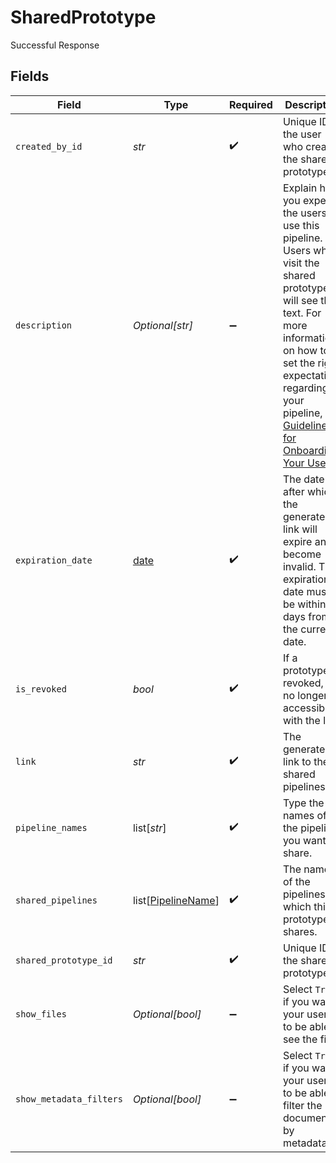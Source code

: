 # SharedPrototype

Successful Response


## Fields

| Field                                                                                                                                                                                                                                                                                                                    | Type                                                                                                                                                                                                                                                                                                                     | Required                                                                                                                                                                                                                                                                                                                 | Description                                                                                                                                                                                                                                                                                                              |
| ------------------------------------------------------------------------------------------------------------------------------------------------------------------------------------------------------------------------------------------------------------------------------------------------------------------------ | ------------------------------------------------------------------------------------------------------------------------------------------------------------------------------------------------------------------------------------------------------------------------------------------------------------------------ | ------------------------------------------------------------------------------------------------------------------------------------------------------------------------------------------------------------------------------------------------------------------------------------------------------------------------ | ------------------------------------------------------------------------------------------------------------------------------------------------------------------------------------------------------------------------------------------------------------------------------------------------------------------------ |
| `created_by_id`                                                                                                                                                                                                                                                                                                          | *str*                                                                                                                                                                                                                                                                                                                    | :heavy_check_mark:                                                                                                                                                                                                                                                                                                       | Unique ID of the user who created the shared prototype.                                                                                                                                                                                                                                                                  |
| `description`                                                                                                                                                                                                                                                                                                            | *Optional[str]*                                                                                                                                                                                                                                                                                                          | :heavy_minus_sign:                                                                                                                                                                                                                                                                                                       | Explain how you expect the users to use this pipeline. Users who visit the shared prototype will see this text. For more information on how to set the right expectations regarding your pipeline, see [Guidelines for Onboarding Your Users](https://docs.cloud.deepset.ai/docs/guidelines-for-onboarding-your-users).  |
| `expiration_date`                                                                                                                                                                                                                                                                                                        | [date](https://docs.python.org/3/library/datetime.html#date-objects)                                                                                                                                                                                                                                                     | :heavy_check_mark:                                                                                                                                                                                                                                                                                                       | The date after which the generated link will expire and become invalid. The expiration date must be within 60 days from the current date.                                                                                                                                                                                |
| `is_revoked`                                                                                                                                                                                                                                                                                                             | *bool*                                                                                                                                                                                                                                                                                                                   | :heavy_check_mark:                                                                                                                                                                                                                                                                                                       | If a prototype is revoked, it's no longer accessible with the link.                                                                                                                                                                                                                                                      |
| `link`                                                                                                                                                                                                                                                                                                                   | *str*                                                                                                                                                                                                                                                                                                                    | :heavy_check_mark:                                                                                                                                                                                                                                                                                                       | The generated link to the shared pipelines.                                                                                                                                                                                                                                                                              |
| `pipeline_names`                                                                                                                                                                                                                                                                                                         | list[*str*]                                                                                                                                                                                                                                                                                                              | :heavy_check_mark:                                                                                                                                                                                                                                                                                                       | Type the names of the pipelines you want to share.                                                                                                                                                                                                                                                                       |
| `shared_pipelines`                                                                                                                                                                                                                                                                                                       | list[[PipelineName](../../models/shared/pipelinename.md)]                                                                                                                                                                                                                                                                | :heavy_check_mark:                                                                                                                                                                                                                                                                                                       | The names of the pipelines which this prototype shares.                                                                                                                                                                                                                                                                  |
| `shared_prototype_id`                                                                                                                                                                                                                                                                                                    | *str*                                                                                                                                                                                                                                                                                                                    | :heavy_check_mark:                                                                                                                                                                                                                                                                                                       | Unique ID of the shared prototype.                                                                                                                                                                                                                                                                                       |
| `show_files`                                                                                                                                                                                                                                                                                                             | *Optional[bool]*                                                                                                                                                                                                                                                                                                         | :heavy_minus_sign:                                                                                                                                                                                                                                                                                                       | Select `True` if you want your users to be able to see the files.                                                                                                                                                                                                                                                        |
| `show_metadata_filters`                                                                                                                                                                                                                                                                                                  | *Optional[bool]*                                                                                                                                                                                                                                                                                                         | :heavy_minus_sign:                                                                                                                                                                                                                                                                                                       | Select `True` if you want your users to be able to filter the documents by metadata.                                                                                                                                                                                                                                     |